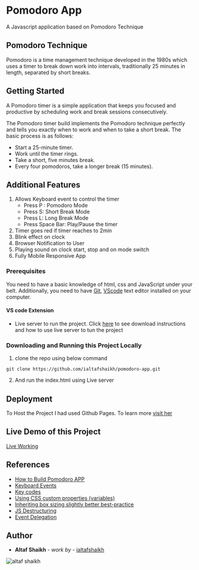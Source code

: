 # Pomodoro App

A Javascript application based on Pomodoro Technique

##  Pomodoro Technique

Pomodoro is a time management technique developed in the 1980s which uses a timer to break down work into intervals, traditionally 25 minutes in length, separated by short breaks. 

## Getting Started

A Pomodoro timer is a simple application that keeps you focused and productive by scheduling work and break sessions consecutively. 

The Pomodoro timer build implements the Pomodoro technique perfectly and tells you exactly when to work and when to take a short break. The basic process is as follows:

-   Start a 25-minute timer.
-   Work until the timer rings.
-   Take a short, five minutes break.
-   Every four pomodoros, take a longer break (15 minutes).

## Additional Features

1. Allows Keyboard event to control the timer
	-  Press P : Pomodoro Mode
	-  Press S: Short Break Mode
	-  Press L: Long Break Mode
	- Press Space Bar: Play/Pause the timer
2. Timer goes red if timer reaches to 2min
3. Blink effect on clock
4. Browser Notification to User
5. Playing sound on clock start, stop and on mode switch
6. Fully Mobile Responsive App

### Prerequisites

You need to have a basic knowledge of html, css and JavaScript under your belt. Additionally, you need to have [Git](https://gist.github.com/derhuerst/1b15ff4652a867391f03),   [VScode](https://code.visualstudio.com/download) text editor installed on your computer.

#### VS code Extension
- Live server to run the project. Click [here](https://marketplace.visualstudio.com/items?itemName=ritwickdey.LiveServer#:~:text=Open%20a%20HTML%20file%20and,on%20Open%20with%20Live%20Server%20.&text=Open%20the%20Command%20Pallete%20by,Server%20to%20stop%20a%20server.) to see download instructions and how to use live server to tun the project

### Downloading and Running this Project Locally
1. clone the repo using below command
```
git clone https://github.com/ialtafshaikh/pomodoro-app.git
```
2. And run the index.html using Live server

## Deployment

To Host the Project I had used Github Pages. To learn more [visit her](https://towardsdatascience.com/how-to-create-a-free-github-pages-website-53743d7524e1)

## Live Demo of this Project

[Live Working](https://ialtafshaikh.github.io/pomodoro-app/)

## References
- [How to Build Pomodoro APP](https://freshman.tech/pomodoro-timer/)
- [Keyboard Events](https://javascript.info/keyboard-events)
-  [Key codes](https://www.w3schools.com/jsref/tryit.asp?filename=tryjsref_event_key_keycode)
- [Using CSS custom properties (variables)](https://developer.mozilla.org/en-US/docs/Web/CSS/Using_CSS_custom_properties)
- [Inheriting box sizing slightly better best-practice]( https://css-tricks.com/inheriting-box-sizing-probably-slightly-better-best-practice/)
- [JS Destructuring](https://developer.mozilla.org/en-US/docs/Web/JavaScript/Reference/Operators/Destructuring_assignment)
- [Event Delegation](https://javascript.info/event-delegation)

## Author

* **Altaf Shaikh** - *work by* - [ialtafshaikh](https://github.com/ialtafshaikh)

![altaf shaikh](https://raw.githubusercontent.com/ialtafshaikh/static-files/master/coollogo_com-327551664.png)
